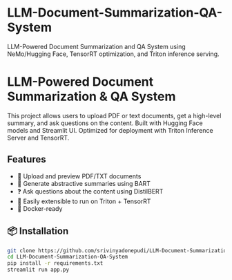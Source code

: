 # LLM-Document-Summarization-QA-System
LLM-Powered Document Summarization and QA System using NeMo/Hugging Face, TensorRT optimization, and Triton inference serving.
# LLM-Powered Document Summarization & QA System

This project allows users to upload PDF or text documents, get a high-level summary, and ask questions on the content. Built with Hugging Face models and Streamlit UI. Optimized for deployment with Triton Inference Server and TensorRT.

## Features

- 📄 Upload and preview PDF/TXT documents
- 📝 Generate abstractive summaries using BART
- ❓ Ask questions about the content using DistilBERT
- 🧪 Easily extensible to run on Triton + TensorRT
- 🐳 Docker-ready

## 📦 Installation

```bash
git clone https://github.com/srivinyadonepudi/LLM-Document-Summarization-QA-System.git
cd LLM-Document-Summarization-QA-System
pip install -r requirements.txt
streamlit run app.py
